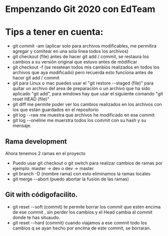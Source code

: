 # Empenzando Git 2020 con EdTeam

# Tips a tener en cuenta:

- git commit -am (aplicar solo para archivos modificables, me permitira agregar y comitear en una sola linea todos los archivos)
- git checkout (file) antes de hacer git add / commit, se restaura los cambios a su versión original que estuvo antes de módificar
- git checkout -f (se resetean todos mis cambios realizados en todos los archivos que aya modificado) pero recuerda esto funciona antes de hacer git add / commit
- git para Linux o mac puedes usar el "git restore --staged (file)" para quitar un archivo del area de preparación o un archivo que ha sido aplicado "git add", para windows hay que usar el siguiente comando "git reset HEAD (file)"
- git diff me permite poder ver los cambios realizados en los archivos con los que están guardados en el repositorio
- git log --raw me muestra que archivos he modificado en ese commit
- git log --oneline me muerstra todos los commit con su hash y su mensaje.

## Rama development
Ahora tenemos 2 ramas en el proyecto

- Puedo usar git checkout o git switch para realizar cambios de ramas por ejemplo: master -> dev o dev -> master
- git branch -D (nombre rama) con esto eliminamos la ramas locales
- git merge --abort (puedo abortar la fusión de las ramas)

## Git with códigofacilito.
- git reset --soft (commit) te permite borrar los commit que estén encima de ese commit , sin perder los cambios y el Head cambia al commit donde te has situaudo.
- git reset --hard (commit) cuando viajamos a ese commit todo los cambios q se ayan hecho por encima de este commit, se borraran.
